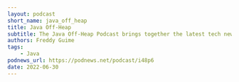 ```yaml
---
layout: podcast
short_name: java_off_heap
title: Java Off-Heap
subtitle: The Java Off-Heap Podcast brings together the latest tech news for the java professional. We go over the news and current issues and discuss them in depth, bringing the knowledge of a top circle of professionals from Chicago. Come take a listen and figure out what’s going on in the Java world!
authors: Freddy Guime
tags:
    - Java
podnews_url: https://podnews.net/podcast/i48p6
date: 2022-06-30
---
```

